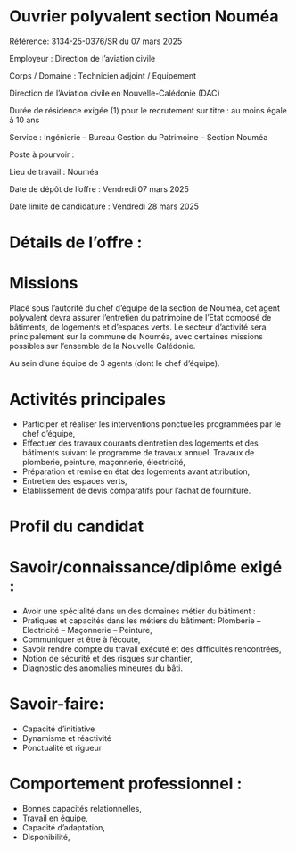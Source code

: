 # Ouvrier polyvalent section Nouméa

Référence: 3134-25-0376/SR du 07 mars 2025

Employeur : Direction de l’aviation civile

Corps / Domaine : Technicien adjoint / Equipement

Direction de l’Aviation civile en Nouvelle-Calédonie (DAC)

Durée de résidence exigée (1) pour le recrutement sur titre : au moins égale à 10 ans

Service : Ingénierie – Bureau Gestion du Patrimoine – Section Nouméa

Poste à pourvoir :

Lieu de travail : Nouméa

Date de dépôt de l’offre : Vendredi 07 mars 2025

Date limite de candidature : Vendredi 28 mars 2025

# Détails de l’offre :

# Missions

Placé sous l’autorité du chef d’équipe de la section de Nouméa, cet agent polyvalent devra assurer l’entretien du patrimoine de l’Etat composé de bâtiments, de logements et d’espaces verts. Le secteur d’activité sera principalement sur la commune de Nouméa, avec certaines missions possibles sur l’ensemble de la Nouvelle Calédonie.

Au sein d’une équipe de 3 agents (dont le chef d’équipe).

# Activités principales

- Participer et réaliser les interventions ponctuelles programmées par le chef d’équipe,
- Effectuer des travaux courants d’entretien des logements et des bâtiments suivant le programme de travaux annuel. Travaux de plomberie, peinture, maçonnerie, électricité,
- Préparation et remise en état des logements avant attribution,
- Entretien des espaces verts,
- Etablissement de devis comparatifs pour l’achat de fourniture.

# Profil du candidat

# Savoir/connaissance/diplôme exigé :

- Avoir une spécialité dans un des domaines métier du bâtiment :
- Pratiques et capacités dans les métiers du bâtiment: Plomberie – Electricité – Maçonnerie – Peinture,
- Communiquer et être à l’écoute,
- Savoir rendre compte du travail exécuté et des difficultés rencontrées,
- Notion de sécurité et des risques sur chantier,
- Diagnostic des anomalies mineures du bâti.

# Savoir-faire:

- Capacité d’initiative
- Dynamisme et réactivité
- Ponctualité et rigueur

# Comportement professionnel :

- Bonnes capacités relationnelles,
- Travail en équipe,
- Capacité d’adaptation,
- Disponibilité,